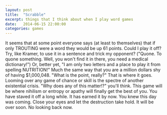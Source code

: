 ```yaml
---
layout: post
title:  "Scrabble"
excerpt: things that I think about when I play word games
date:   2014-06-15 22:00:00
categories: games
---
```

It seems that at some point everyone says (at least to themselves) that if only TROUTING were a word they would be up 61 points. Could I play it off? Try, like Kramer, to use it in a sentence and trick my opponent? ("Quone. To quone something. Well, you won't find it in there, you need a medical dictionary!") Or, better yet, "I am only two letters and a place to play it from spelling NUTRITION!" Much the same way that you are a million dollars shy of having $1,000,048. "What is the point, really?" That is where it goes. Looming over any game of chance or skill is the spectre of another existential crisis. "Why does any of this matter!?" you'll think. This game will be where nihilism or entropy or apathy will finally get the best of you. You have staved it off a long while. It has earned it by now. You knew this day was coming. Close your eyes and let the destruction take hold. It will be over soon. No looking back now.
